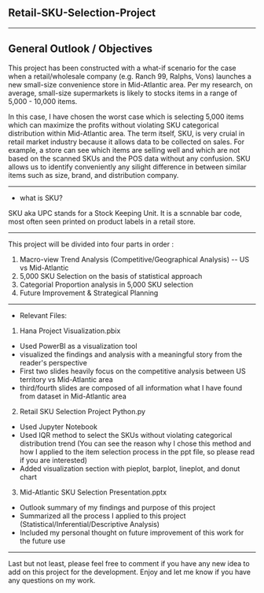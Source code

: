 ## Retail-SKU-Selection-Project

-------------------------------------

## General Outlook / Objectives

This project has been constructed with a what-if scenario for the case when a retail/wholesale company (e.g. Ranch 99,  Ralphs, Vons) launches a new small-size convenience store in Mid-Atlantic area. Per my research, on average, small-size supermarkets is likely to stocks items in a range of 5,000 - 10,000 items. 

In this case, I have chosen the worst case which is selecting 5,000 items which can maximize the profits without violating SKU categorical distribution within Mid-Atlantic area. The term itself, SKU, is very cruial in retail market industry because it allows data to be collected on sales. For example, a store can see which items are selling well and which are not based on the scanned SKUs and the POS data without any confusion. SKU allows us to identify conveniently any silight difference in between similar items such as size, brand, and distribution company.

-------------------------------------

* what is SKU? 

SKU aka UPC stands for a Stock Keeping Unit. It is a scnnable bar code, most often seen printed on product labels in a retail store.


-------------------------------------

This project will be divided into four parts in order :

1) Macro-view Trend Analysis (Competitive/Geographical Analysis) -- US vs Mid-Atlantic
2) 5,000 SKU Selection on the basis of statistical approach
3) Categorial Proportion analysis in 5,000 SKU selection
4) Future Improvement & Strategical Planning

-------------------------------------

* Relevant Files:

1) Hana Project Visualization.pbix
- Used PowerBI as a visualization tool
- visualized the findings and analysis with a meaningful story from the reader's perspective
- First two slides heavily focus on the competitive analysis between US territory vs Mid-Atlantic area
- third/fourth slides are composed of all information what I have found from dataset in Mid-Atlantic area

2) Retail SKU Selection Project Python.py
- Used Jupyter Notebook
- Used IQR method to select the SKUs without violating categorical distribution trend (You can see the reason why I chose this method and how I applied to the item selection process in the ppt file, so please read if you are interested)
- Added visualization section with pieplot, barplot, lineplot, and donut chart

3) Mid-Atlantic SKU Selection Presentation.pptx
- Outlook summary of my findings and purpose of this project
- Summarized all the process I applied to this project (Statistical/Inferential/Descriptive Analysis)
- Included my personal thought on future improvement of this work for the future use

---------------------------------

Last but not least, please feel free to comment if you have any new idea to add on this project for the development.
Enjoy and let me know if you have any questions on my work.
